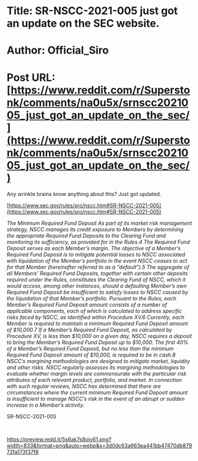 # Title: SR-NSCC-2021-005 just got an update on the SEC website.
# Author: Official_Siro
# Post URL: [https://www.reddit.com/r/Superstonk/comments/na0u5x/srnscc2021005_just_got_an_update_on_the_sec/](https://www.reddit.com/r/Superstonk/comments/na0u5x/srnscc2021005_just_got_an_update_on_the_sec/)


Any wrinkle brains know anything about this? Just got updated.  


[https://www.sec.gov/rules/sro/nscc.htm#SR-NSCC-2021-005](https://www.sec.gov/rules/sro/nscc.htm#SR-NSCC-2021-005)  


*The Minimum Required Fund Deposit As part of its market risk management strategy, NSCC manages its credit exposure to Members by determining the appropriate Required Fund Deposits to the Clearing Fund and monitoring its sufficiency, as provided for in the Rules.4 The Required Fund Deposit serves as each Member’s margin. The objective of a Member’s Required Fund Deposit is to mitigate potential losses to NSCC associated with liquidation of the Member’s portfolio in the event NSCC ceases to act for that Member (hereinafter referred to as a “default”).5  The aggregate of all Members’ Required Fund Deposits, together with certain other deposits required under the Rules, constitutes the Clearing Fund of NSCC, which it would access, among other instances, should a  defaulting Member’s own Required Fund Deposit be insufficient to satisfy losses to NSCC caused by the liquidation of that Member’s portfolio. Pursuant to the Rules, each Member’s Required Fund Deposit amount consists of a number of applicable components, each of which is calculated to address specific risks faced by NSCC, as identified within Procedure XV.6  Currently, each Member is required to maintain a minimum Required Fund Deposit amount of $10,000.7  If a Member’s Required Fund Deposit, as calculated by Procedure XV, is less than $10,000 on a given day, NSCC requires a deposit to bring the Member’s Required Fund Deposit up to $10,000. The first 40% of a Member’s Required Fund Deposit, but no less than the minimum Required Fund Deposit amount of $10,000, is required to be in cash.8 NSCC’s margining methodologies are designed to mitigate market, liquidity and other risks. NSCC regularly assesses its margining methodologies to evaluate whether margin levels are commensurate with the particular risk attributes of each relevant product, portfolio, and market. In connection with such regular reviews, NSCC has determined that there are circumstances where the current minimum Required Fund Deposit amount is insufficient to manage NSCC’s risk in the event of an abrupt or sudden increase in a Member’s activity.* 

SR-NSCC-2021-005

&#x200B;

https://preview.redd.it/5s6ak7s8oiy61.png?width=833&format=png&auto=webp&s=3d0dc63a663ea441bb47470db87972fa173f37f8